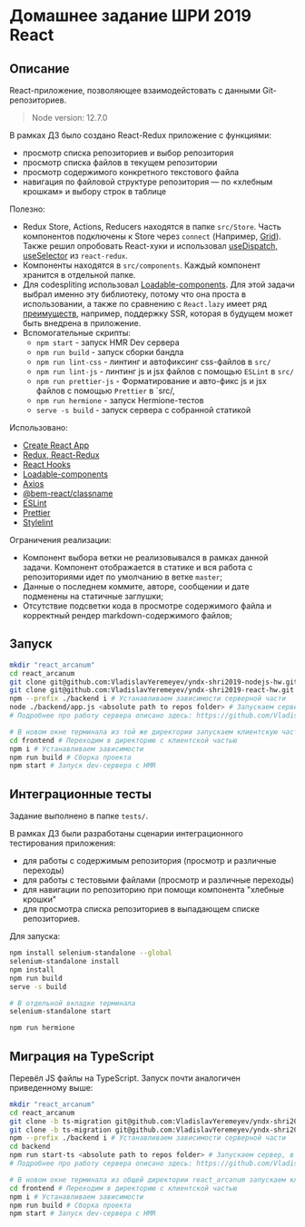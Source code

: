 # Домашнее задание ШРИ 2019 React

## Описание

React-приложение, позволяющее взаимодейстовать с данными Git-репозиториев.
>Node version: 12.7.0

В рамках ДЗ было создано React-Redux приложение с функциями:

* просмотр списка репозиториев и выбор репозитория
* просмотр списка файлов в текущем репозитории
* просмотр содержимого конкретного текстового файла
* навигация по файловой структуре репозитория — по «хлебным крошкам» и выбору строк в таблице

Полезно:

* Redux Store, Actions, Reducers находятся в папке `src/Store`. Часть компонентов подключены к Store через `connect` (Например, [Grid](https://github.com/VladislavYeremeyev/yndx-shri2019-react-hw/blob/master/src/components/Grid/Grid.jsx#L179)). Также решил опробовать React-хуки и использовал [useDispatch, useSelector](https://github.com/VladislavYeremeyev/yndx-shri2019-react-hw/blob/master/src/App.js#L18) из `react-redux`.
* Компоненты находятся в `src/components`. Каждый компонент хранится в отдельной папке.
* Для codespliting использовал [Loadable-components](https://github.com/smooth-code/loadable-components). Для этой задачи выбрал именно эту библиотеку, потому что она проста в использовании, а также по сравнению с `React.lazy` имеет ряд [преимуществ](https://www.smooth-code.com/open-source/loadable-components/docs/loadable-vs-react-lazy/#comparison-table), например, поддержку SSR, которая в будущем может быть внедрена в приложение.
* Вспомогательные скрипты:
  * `npm start` - запуск HMR Dev сервера
  * `npm run build` - запуск сборки бандла
  * `npm run lint-css` - линтинг и автофиксинг css-файлов в `src/`
  * `npm run lint-js` - линтинг js и jsx файлов с помощью `ESLint` в `src/`
  * `npm run prettier-js` - Форматирование и авто-фикс js и jsx файлов с помощью `Prettier` в `src/,
  * `npm run hermione` - запуск Hermione-тестов
  * `serve -s build` - запуск сервера с собранной статикой

Использовано:

* [Create React App](https://github.com/facebook/create-react-app)
* [Redux, React-Redux](https://github.com/reduxjs/react-redux)
* [React Hooks](https://reactjs.org/docs/hooks-overview.html#state-hook)
* [Loadable-components](https://github.com/smooth-code/loadable-components)
* [Axios](https://github.com/axios/axios)
* [@bem-react/classname](https://github.com/bem/bem-react/tree/master/packages/classname)
* [ESLint](https://eslint.org/)
* [Prettier](https://prettier.io/)
* [Stylelint](https://github.com/stylelint/stylelint)

Ограничения реализации:

* Компонент выбора ветки не реализовывался в рамках данной задачи. Компонент отображается в статике и вся работа с репозиториями идет по умолчанию в ветке `master`;
* Данные о последнем коммите, авторе, сообщении и дате подменены на статичные заглушки;
* Отсутствие подсветки кода в просмотре содержимого файла и корректный рендер markdown-содержимого файлов;

## Запуск

```bash
mkdir "react_arcanum"
cd react_arcanum
git clone git@github.com:VladislavYeremeyev/yndx-shri2019-nodejs-hw.git backend # Скачиваем репозиторий с серверной частью
git clone git@github.com:VladislavYeremeyev/yndx-shri2019-react-hw.git frontend # Скачиваем этот репозиторий с клиентской частью React
npm --prefix ./backend i # Устанавливаем зависимости серверной части
node ./backend/app.js <absolute path to repos folder> # Запускаем сервер, в параметр необходимо передать абсолютный путь до папки с репозиториями
# Подробнее про работу сервера описано здесь: https://github.com/VladislavYeremeyev/yndx-shri2019-nodejs-hw

# В новом окне терминала из той же директории запускаем клиентскую часть
cd frontend # Переходим в директорию с клиентской частью
npm i # Устанавливаем зависимости
npm run build # Сборка проекта
npm start # Запуск dev-сервера с HMR
```

## Интеграционные тесты

Задание выполнено в папке `tests/`.

В рамках ДЗ были разработаны сценарии интеграционного тестирования приложения:

* для работы с содержимым репозитория (просмотр и различные переходы)
* для работы с тестовыми файлами (просмотр и различные переходы)
* для навигации по репозиторию при помощи компонента "хлебные крошки"
* для просмотра списка репозиториев в выпадающем списке репозиториев.

Для запуска:

```bash
npm install selenium-standalone --global
selenium-standalone install
npm install
npm run build
serve -s build

# В отдельной вкладке терминала
selenium-standalone start

npm run hermione
```

## Миграция на TypeScript

Перевёл JS файлы на TypeScript.
Запуск почти аналогичен приведенному выше:

```bash
mkdir "react_arcanum"
cd react_arcanum
git clone -b ts-migration git@github.com:VladislavYeremeyev/yndx-shri2019-nodejs-hw.git backend # Скачиваем репозиторий с серверной частью
git clone -b ts-migration git@github.com:VladislavYeremeyev/yndx-shri2019-react-hw.git frontend # Скачиваем этот репозиторий с клиентской частью React
npm --prefix ./backend i # Устанавливаем зависимости серверной части
cd backend
npm run start-ts <absolute path to repos folder> # Запускаем сервер, в параметр необходимо передать абсолютный путь до папки с репозиториями
# Подробнее про работу сервера описано здесь: https://github.com/VladislavYeremeyev/yndx-shri2019-nodejs-hw

# В новом окне терминала из общей директории react_arcanum запускаем клиентскую часть
cd frontend # Переходим в директорию с клиентской частью
npm i # Устанавливаем зависимости
npm run build # Сборка проекта
npm start # Запуск dev-сервера с HMR
```
